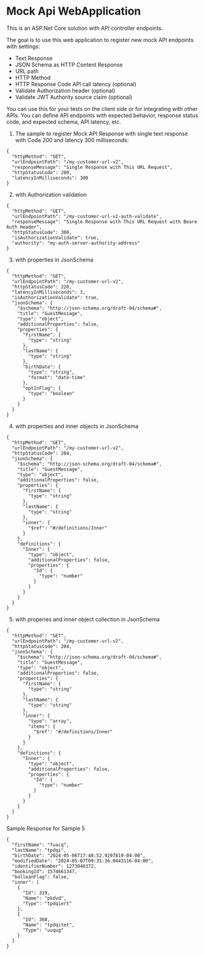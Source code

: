# Mock Api WebApplication

This is an ASP.Net Core solution with API controller endpoints. 

The goal is to use this web application to register new mock API endpoints with settings:
- Text Response
- JSON Schema as HTTP Content Response
- URL path
- HTTP Method
- HTTP Response Code API call latency (optional)
- Validate Authorization header (optional)
- Validate JWT Authority source claim (optional)

You can use this for your tests on the client side or for integrating with other APIs. 
You can define API endpoints with expected behavior, response status code, and expected schema, API latency, etc.

1. The sample to register Mock API Response with single text response with Code 200 and latency 300 milliseconds:
```
{
  "httpMethod": "GET",
  "urlEndpointPath": "/my-customer-url-v2",
  "responseMessage": "Single Response with This URL Request",
  "httpStatusCode": 200,
  "latencyInMilliseconds": 300
}
```
2. with Authorization validation
```
{
  "httpMethod": "GET",
  "urlEndpointPath": "/my-customer-url-v2-auth-validate",
  "responseMessage": "Single Response with This URL Request with Beare Auth Header",
  "httpStatusCode": 300,
  "isAuthorizationValidate": true,
  "authority": "my-auth-server-authority-address"
}
```
3. with properties in JsonSchema
```
{
  "httpMethod": "GET",
  "urlEndpointPath": "/my-customer-url-v2",
  "httpStatusCode": 220,
  "latencyInMilliseconds": 3,
  "isAuthorizationValidate": true,
  "jsonSchema": {
    "$schema": "http://json-schema.org/draft-04/schema#",
    "title": "GuestMessage",
    "type": "object",
    "additionalProperties": false,
    "properties": {
      "firstName": {
        "type": "string"
      },
      "lastName": {
        "type": "string"
      },
      "birthDate": {
        "type": "string",
        "format": "date-time"
      },
      "optInFlag": {
        "type": "boolean"
      }
    }
  }
}
```
4. with properties and inner objects in JsonSchema
```
{
  "httpMethod": "GET",
  "urlEndpointPath": "/my-customer-url-v2",
  "httpStatusCode": 204,
  "jsonSchema": {
    "$schema": "http://json-schema.org/draft-04/schema#",
    "title": "GuestMessage",
    "type": "object",
    "additionalProperties": false,
    "properties": {
      "firstName": {
        "type": "string"
      },
      "lastName": {
        "type": "string"
      },
      "inner": {
        "$ref": "#/definitions/Inner"
      }
    },
    "definitions": {
      "Inner": {
        "type": "object",
        "additionalProperties": false,
        "properties": {
          "Id": {
            "type": "number"
          }
        }
      }
    }
  }
}
```
5. with properies and inner object collection in JsonSchema
```
{
  "httpMethod": "GET",
  "urlEndpointPath": "/my-customer-url-v2",
  "httpStatusCode": 204,
  "jsonSchema": {
    "$schema": "http://json-schema.org/draft-04/schema#",
    "title": "GuestMessage",
    "type": "object",
    "additionalProperties": false,
    "properties": {
      "firstName": {
        "type": "string"
      },
      "lastName": {
        "type": "string"
      },
      "inner": {
        "type": "array",
        "items": {
          "$ref": "#/definitions/Inner"
        }
      }
    },
    "definitions": {
      "Inner": {
        "type": "object",
        "additionalProperties": false,
        "properties": {
          "Id": {
            "type": "number"
          }
        }
      }
    }
  }
}
```
Sample Response for Sample 5
```
{
  "firstName": "fuacq",
  "lastName": "tpdqi",
  "birthDate": "2024-05-06T17:48:52.9297819-04:00",
  "modifiedDate": "2024-05-07T09:31:36.0443116-04:00",
  "identifierNumber": 1273046372,
  "bookingId": 1574661347,
  "bolleanFlag": false,
  "inner": [
    {
      "Id": 319,
      "Name": "pkdvd",
      "Type": "tpdqiert"
    },
    {
      "Id": 368,
      "Name": "tpdqitet",
      "Type": "uuqug"
    }
  ]
}
```


 


